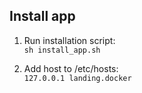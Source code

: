 ## Install app
1. Run installation script:<br />
`sh install_app.sh`

2. Add host to /etc/hosts:<br />
`127.0.0.1 landing.docker`

